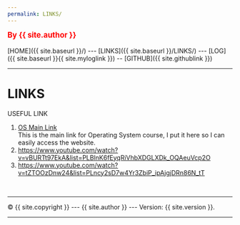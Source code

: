 ```yaml
---
permalink: LINKS/
---
```

<span style="color:red; font-weight:bold; font-size:larger;">By {{ site.author }}</span>
<br><br>
[HOME]({{ site.baseurl }}/) ---
[LINKS]({{ site.baseurl }}/LINKS/) ---
[LOG]({{ site.baseurl }}{{ site.myloglink }}) --
[GITHUB]({{ site.githublink }})
<br>
<hr>

# LINKS
USEFUL LINK
1. [OS Main Link](https://os.vlsm.org/)<br>
This is the main link for Operating System course, I put it here so I can easily access the website.
2. https://www.youtube.com/watch?v=vBURTt97EkA&list=PLBlnK6fEyqRiVhbXDGLXDk_OQAeuVcp2O
3. https://www.youtube.com/watch?v=tZTOOzDnw24&list=PLncy2sD7w4Yr3ZbiP_ipAjgjDRn86N_tT
<br>
<hr>
&copy; {{ site.copyright }} --- {{ site.author }} --- Version: {{ site.version }}.
<hr>
<br>
